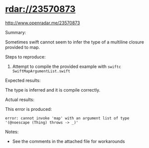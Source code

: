 # <rdar://23570873>

<http://www.openradar.me/23570873>

Summary:

Sometimes swift cannot seem to infer the type of a multiline closure
provided to map.

Steps to reproduce:

1. Attempt to compile the provided example with
  `swiftc SwiftMapArgumentList.swift`

Expected results:

The type is inferred and it is compile correctly.

Actual results:

This error is produced:

```
error: cannot invoke 'map' with an argument list of type
'(@noescape (Thing) throws -> _)'
```

Notes:

- See the comments in the attached file for workarounds
